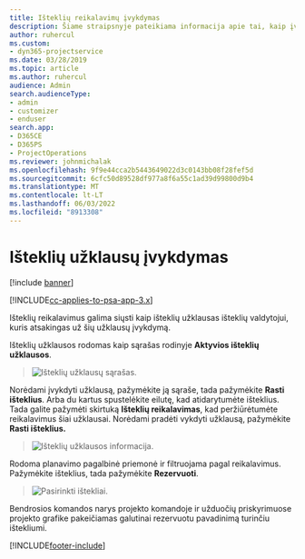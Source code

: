```yaml
---
title: Išteklių reikalavimų įvykdymas
description: Šiame straipsnyje pateikiama informacija apie tai, kaip įvykdyti išteklių reikalavimus.
author: ruhercul
ms.custom:
- dyn365-projectservice
ms.date: 03/28/2019
ms.topic: article
ms.author: ruhercul
audience: Admin
search.audienceType:
- admin
- customizer
- enduser
search.app:
- D365CE
- D365PS
- ProjectOperations
ms.reviewer: johnmichalak
ms.openlocfilehash: 9f9e44cca2b5443649022d3c0143bb08f28fef5d
ms.sourcegitcommit: 6cfc50d89528df977a8f6a55c1ad39d99800d9b4
ms.translationtype: MT
ms.contentlocale: lt-LT
ms.lasthandoff: 06/03/2022
ms.locfileid: "8913308"
---
```

# <a name="fulfilling-resource-requests"></a>Išteklių užklausų įvykdymas

[!include [banner](../includes/psa-now-project-operations.md)]

[!INCLUDE[cc-applies-to-psa-app-3.x](../includes/cc-applies-to-psa-app-3x.md)]

Išteklių reikalavimus galima siųsti kaip išteklių užklausas išteklių valdytojui, kuris atsakingas už šių užklausų įvykdymą.

Išteklių užklausos rodomas kaip sąrašas rodinyje **Aktyvios išteklių užklausos**.

> ![Išteklių užklausų sąrašas.](media/Resource-Management-image59.png)

Norėdami įvykdyti užklausą, pažymėkite ją sąraše, tada pažymėkite **Rasti išteklius**. Arba du kartus spustelėkite eilutę, kad atidarytumėte išteklius. Tada galite pažymėti skirtuką **Išteklių reikalavimas**, kad peržiūrėtumėte reikalavimus šiai užklausai. Norėdami pradėti vykdyti užklausą, pažymėkite **Rasti išteklius.**

> ![Išteklių užklausos informacija.](media/Resource-Management-image60.png)

Rodoma planavimo pagalbinė priemonė ir filtruojama pagal reikalavimus. Pažymėkite išteklius, tada pažymėkite **Rezervuoti**.

> ![Pasirinkti ištekliai.](media/Resource-Management-image61.png)

Bendrosios komandos narys projekto komandoje ir užduočių priskyrimuose projekto grafike pakeičiamas galutinai rezervuotu pavadinimą turinčiu ištekliumi.


[!INCLUDE[footer-include](../includes/footer-banner.md)]
